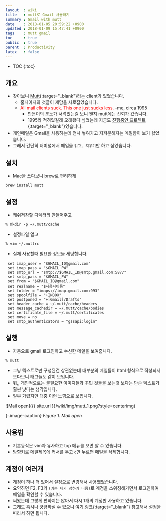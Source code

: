 ```yaml
---
layout  : wiki
title   : mutt로 Gmail 사용하기
summary : Gmail with mutt
date    : 2018-01-05 20:59:22 +0900
updated : 2018-01-09 15:47:41 +0900
tags    : mutt gmail
toc     : true
public  : true
parent  : Productivity
latex   : false
---
```

* TOC
{:toc}

## 개요
* 찾아보니 [Mutt](http://www.mutt.org/){:target="_blank"}라는 client가 있었습니다.
  * 홈페이지의 첫글이 제맘을 사로잡았습니다.
  * <span style="color:red">All mail clients suck. This one just sucks less.</span> -me, circa 1995
    * 만든이의 분노가 서려있는걸 보니 왠지 mutt에는 신뢰가 갔습니다.
    * 1995라 적혀있길래 오래됐다 싶었는데 지금도 [진행중인 프로젝트](https://gitlab.com/muttmua/mutt/commits/master){:target="_blank"}였습니다.
* 개인메일은 Gmail을 사용하는데 점차 쌓여가고 지저분해지는 메일함이 보기 싫었습니다.
* 그래서 간단히 터미널에서 메일을 `읽고, 지우기`만 하고 싶었습니다.

## 설치
* Mac을 쓰다보니 brew로 편리하게
```
brew install mutt
```

## 설정
* 캐쉬저장할 디렉터리 만들어주고
```
% mkdir -p ~/.mutt/cache
```

* 설정파일 열고
```
% vim ~/.muttrc 
```

* 실제 사용할때 필요한 정보들 세팅합니다.
```vim
 set imap_user = "$GMAIL_ID@gmail.com" 
 set imap_pass = "$GMAIL_PW" 
 set smtp_url = "smtp://$GMAIL_ID@smtp.gmail.com:587/" 
 set smtp_pass = "$GMAIL_PW" 
 set from = "$GMAIL_ID@gmail.com" 
 set realname = "$사용자이름" 
 set folder = "imaps://imap.gmail.com:993" 
 set spoolfile = "+INBOX" 
 set postponed = "+[Gmail]/Drafts" 
 set header_cache = ~/.mutt/cache/headers 
 set message_cachedir = ~/.mutt/cache/bodies 
 set certificate_file = ~/.mutt/certificates 
 set move = no 
 set smtp_authenticators = "gssapi:login"
```

## 실행
* 자동으로 gmail 로그인하고 수신한 메일을 보여줍니다.
```
% mutt
```
* 그냥 텍스트로만 구성된건 상관없는데 대부분의 메일들이 html 형식으로 작성되서 오다보니 태그들도 같이 보입니다.
* 뭐,, 개인적으로는 불필요한 이미지들과 꾸민 것들을 보는것 보다는 단순 텍스트가 훨씬 낫다는 생각입니다.
* 일부 가렸지만 대충 이런 느낌으로 보입니다.

![Mail open]({{ site.url }}/wiki/img/mutt_1.png?style=centerimg)

{:.image-caption}
*Figure 1. Mail open*

## 사용법
* 기본동작은 vim과 유사하고 top 메뉴를 보면 알 수 있습니다.	
* 방향키로 메일제목에 커서를 두고 `d`만 누르면 메일을 삭제합니다.

## 계정이 여러개
* 계정이 하나 더 있어서 설정으로 변경해서 사용했었습니다.
* 요약하면 F2, F3키 `(키는 내가 정하기 나름)`로 계정을 스위칭해가면서 로그인하여 메일을 확인할 수 있습니다.
* 써봤는데 그렇게 편하지는 않아서 다시 1개의 계정만 사용하고 있습니다.
* 그래도 혹시나 궁금하실 수 있으니 [여기 링크](https://gist.github.com/miguelmota/9456162){:target="_blank"} 참고해서 설정을 따라서 하면 됩니다.
